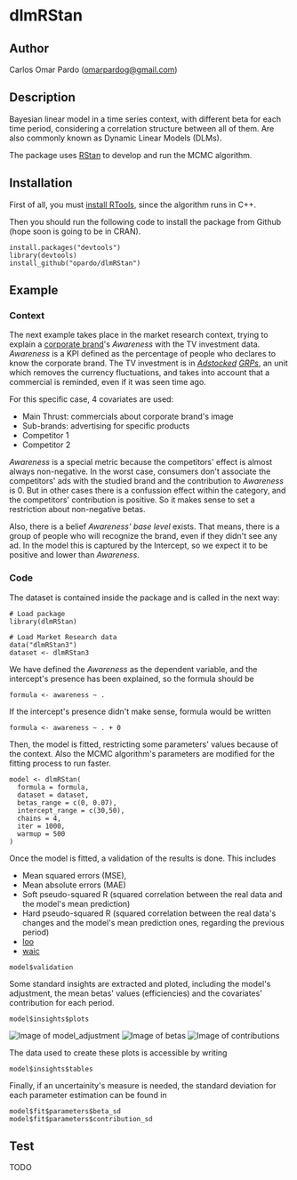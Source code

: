 # dlmRStan

## Author

Carlos Omar Pardo (omarpardog@gmail.com)

## Description

Bayesian linear model in a time series context, with different beta for each time period, considering a correlation structure between all of them. Are also commonly known as Dynamic Linear Models (DLMs). 

The package uses [RStan](http://mc-stan.org/users/interfaces/rstan) to develop and run the MCMC algorithm.

## Installation

First of all, you must [install RTools](http://thecoatlessprofessor.com/programming/rcpp/install-rtools-for-rcpp/), since the algorithm runs in C++.

Then you should run the following code to install the package from Github (hope soon is going to be in CRAN).

```{r}
install.packages("devtools")
library(devtools)
install_github("opardo/dlmRStan")
```

## Example

### Context
The next example takes place in the market research context, trying to explain a [corporate brand](https://en.wikipedia.org/wiki/Brand_architecture)'s *Awareness* with the TV investment data. *Awareness* is a KPI defined as the percentage of people who declares to know the corporate brand. The TV investment is in *[Adstocked](https://en.wikipedia.org/wiki/Advertising_adstock) [GRPs](https://es.wikipedia.org/wiki/Gross_Rating_Points)*, an unit which removes the currency fluctuations, and takes into account that a commercial is reminded, even if it was seen time ago. 

For this specific case, 4 covariates are used:
- Main Thrust: commercials about corporate brand's image
- Sub-brands: advertising for specific products
- Competitor 1
- Competitor 2

*Awareness* is a special metric because the competitors' effect is almost always non-negative. In the worst case, consumers don't associate the competitors' ads with the studied brand and the contribution to *Awareness* is 0. But in other cases there is a confussion effect within the category, and the competitors' contribution is positive. So it makes sense to set a restriction about non-negative betas.

Also, there is a belief *Awareness' base level* exists. That means, there is a group of people who will recognize the brand, even if they didn't see any ad. In the model this is captured by the Intercept, so we expect it to be positive and lower than *Awareness*.

### Code
The dataset is contained inside the package and is called in the next way:
```{r}
# Load package
library(dlmRStan)

# Load Market Research data
data("dlmRStan3")
dataset <- dlmRStan3
```
We have defined the *Awareness* as the dependent variable, and the intercept's presence has been explained, so the formula should be
```{r}
formula <- awareness ~ .
```
If the intercept's presence didn't make sense, formula would be written 
```{r}
formula <- awareness ~ . + 0
```
Then, the model is fitted, restricting some parameters' values because of the context. Also the MCMC algorithm's parameters are modified for the fitting process to run faster.

```{r}
model <- dlmRStan(
  formula = formula,
  dataset = dataset,
  betas_range = c(0, 0.07),
  intercept_range = c(30,50),
  chains = 4,
  iter = 1000,
  warmup = 500
)

```
Once the model is fitted, a validation of the results is done. This includes
- Mean squared errors (MSE),
- Mean absolute errors (MAE)
- Soft pseudo-squared R (squared correlation between the real data and the model's mean prediction)
- Hard pseudo-squared R (squared correlation between the real data's changes and the model's mean prediction ones, regarding the previous period)
- [loo](https://www.rdocumentation.org/packages/loo/versions/1.0.0/topics/loo)
- [waic](https://www.rdocumentation.org/packages/blmeco/versions/1.1/topics/WAIC)
```{r}s
model$validation
```

Some standard insights are extracted and ploted, including the model's adjustment, the mean betas' values (efficiencies) and the covariates' contribution for each period.
```{r}
model$insights$plots
```
![Image of model_adjustment](https://github.com/opardo/dlmRStan/blob/master/images/model_adjustment.png)
![Image of betas](https://github.com/opardo/dlmRStan/blob/master/images/betas.png)
![Image of contributions](https://github.com/opardo/dlmRStan/blob/master/images/contributions.png)

The data used to create these plots is accessible by writing
```{r}s
model$insights$tables
```

Finally, if an uncertainity's measure is needed, the standard deviation for each parameter estimation can be found in
```{r}s
model$fit$parameters$beta_sd
model$fit$parameters$contribution_sd
```

## Test

TODO
